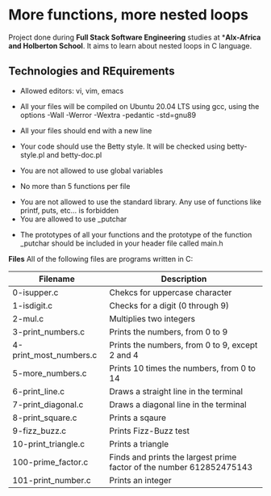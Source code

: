 # **More functions, more nested loops**
Project done during **Full Stack Software Engineering** studies at ***Alx-Africa and Holberton School**. It aims to learn about nested loops in C language.

## **Technologies and REquirements**
+ Allowed editors: vi, vim, emacs
- All your files will be compiled on Ubuntu 20.04 LTS using gcc, using the options -Wall -Werror -Wextra -pedantic -std=gnu89
+ All your files should end with a new line
- Your code should use the Betty style. It will be checked using betty-style.pl and betty-doc.pl
+ You are not allowed to use global variables
- No more than 5 functions per file
+ You are not allowed to use the standard library. Any use of functions like printf, puts, etc… is forbidden
+ You are allowed to use _putchar
* The prototypes of all your functions and the prototype of the function _putchar should be included in your header file called main.h

**Files**
All of the following files are programs written in C:

|Filename|	Description|
|---------|-------------|
|0-isupper.c|	Chekcs for uppercase character
|1-isdigit.c|	Checks for a digit (0 through 9)
|2-mul.c	|Multiplies two integers
|3-print_numbers.c|	Prints the numbers, from 0 to 9
|4-print_most_numbers.c|	Prints the numbers, from 0 to 9, except 2 and 4
|5-more_numbers.c|	Prints 10 times the numbers, from 0 to 14
|6-print_line.c	|Draws a straight line in the terminal
|7-print_diagonal.c|	Draws a diagonal line in the terminal
|8-print_square.c|	Prints a sqaure
|9-fizz_buzz.c|	Prints Fizz-Buzz test
|10-print_triangle.c|	Prints a triangle
|100-prime_factor.c|	Finds and prints the largest prime factor of the number 612852475143
|101-print_number.c|	Prints an integer
